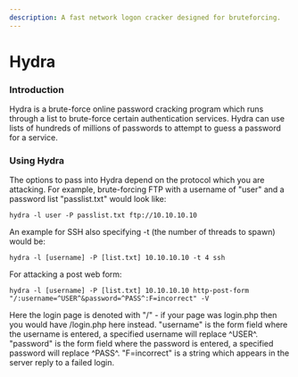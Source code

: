 ```yaml
---
description: A fast network logon cracker designed for bruteforcing.
---
```


# Hydra

### Introduction

Hydra is a brute-force online password cracking program which runs through a list to brute-force certain authentication services. Hydra can use lists of hundreds of millions of passwords to attempt to guess a password for a service.

### Using Hydra

The options to pass into Hydra depend on the protocol which you are attacking. For example, brute-forcing FTP with a username of "user" and a password list "passlist.txt" would look like:

`hydra -l user -P passlist.txt ftp://10.10.10.10`

An example for SSH also specifying -t (the number of threads to spawn) would be:

`hydra -l [username] -P [list.txt] 10.10.10.10 -t 4 ssh`

For attacking a post web form:

```
hydra -l [username] -P [list.txt] 10.10.10.10 http-post-form "/:username=^USER^&password=^PASS^:F=incorrect" -V
```

Here the login page is denoted with "/" - if your page was login.php then you would have /login.php here instead. "username" is the form field where the username is entered, a specified username will replace ^USER^. "password" is the form field where the password is entered, a specified password will replace ^PASS^. "F=incorrect" is a string which appears in the server reply to a failed login.
